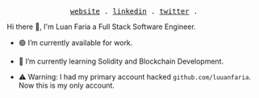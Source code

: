<p align="center">
  <samp>
    <a href="https://luandev.com.br">website</a> .
    <a href="https://linkedin.com/in/luuanfaria">linkedin</a> .
    <a href="https://twitter.com/luuanfariaf">twitter</a> .
  </samp>
</p>

Hi there 👋, I'm Luan Faria a Full Stack Software Engineer.

- 🟢 I’m currently available for work.
- 🌱 I’m currently learning Solidity and Blockchain Development.

- ⚠️ Warning: I had my primary account hacked `github.com/luuanfaria`. Now this is my only account.

